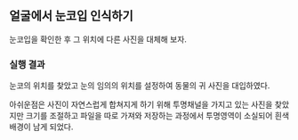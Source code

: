 ## 얼굴에서 눈코입 인식하기

 눈코입을 확인한 후 그 위치에 다른 사진을 대체해 보자.

 ### 실행 결과

 <src img = '실행결과.JPG'>

 눈코의 위치를 찾았고 눈의 임의의 위치를 설정하여 동물의 귀 사진을 대입하였다.


  아쉬운점은 사진이 자연스럽게 합쳐지게 하기 위해 투명채널을 가지고 있는 사진을 찾았지만 크기를 조절하고 파일을 따로 가져와 저장하는 과정에서 투명영역이 소실되어 흰색 배경이 남게 되었다.